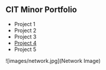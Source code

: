<html lang="en">
<head>
  <meta charset="UTF-8">
  <meta name="viewport" content="width=device-width, initial-scale=1.0">
  <meta http-equiv="X-UA-Compatible" content="ie=edge">
  <title>J.Wilson CIT</title>
</head>
<body>
  <h2>CIT Minor Portfolio</h2>
  <ul>
  <li><a href"https://uo-cit.github.io/project-4-jwilson7/">Project 1</a></li>
  <li><a href"https://uo-cit.github.io/project-4-jwilson7/">Project 2</a></li>
  <li><a href"https://uo-cit.github.io/project-4-jwilson7/">Project 3</a></li>
  <li><a href="https://uo-cit.github.io/project-4-jwilson7/">Project 4</a></li>
  <li><a href"https://uo-cit.github.io/project-4-jwilson7/">Project 5</a></li>
  </ul>
  ![images/network.jpg](Network Image)
</body>
</html>
